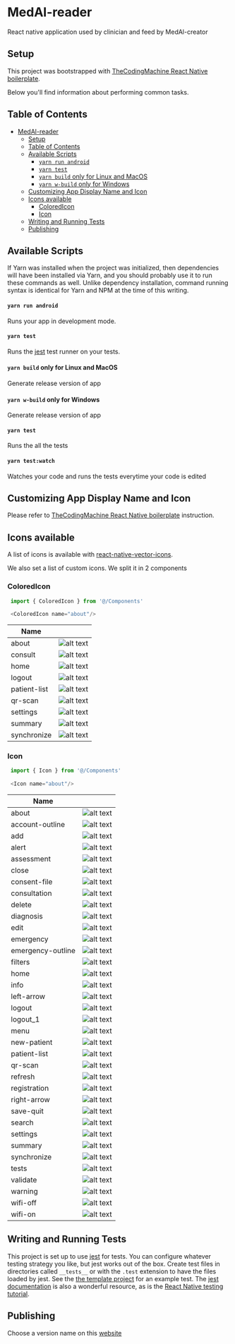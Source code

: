 MedAl-reader
===

React native application used by clinician and feed by MedAl-creator

## Setup

This project was bootstrapped with [TheCodingMachine React Native boilerplate](https://github.com/thecodingmachine/react-native-boilerplate).

Below you'll find information about performing common tasks.

## Table of Contents

- [MedAl-reader](#medal-reader)
  - [Setup](#setup)
  - [Table of Contents](#table-of-contents)
  - [Available Scripts](#available-scripts)
      - [`yarn run android`](#yarn-run-android)
      - [`yarn test`](#yarn-test)
      - [`yarn build` only for Linux and MacOS](#yarn-build-only-for-linux-and-macos)
      - [`yarn w-build` only for Windows](#yarn-w-build-only-for-windows)
  - [Customizing App Display Name and Icon](#customizing-app-display-name-and-icon)
  - [Icons available](#icons-available)
    - [ColoredIcon](#coloredicon)
    - [Icon](#icon)
  - [Writing and Running Tests](#writing-and-running-tests)
  - [Publishing](#publishing)

## Available Scripts

If Yarn was installed when the project was initialized, then dependencies will have been installed via Yarn, and you should probably use it to run these commands as well. Unlike dependency installation, command running syntax is identical for Yarn and NPM at the time of this writing.

#### `yarn run android`

Runs your app in development mode.

#### `yarn test`

Runs the [jest](https://github.com/facebook/jest) test runner on your tests.

#### `yarn build` only for Linux and MacOS

Generate release version of app

#### `yarn w-build` only for Windows

Generate release version of app

#### `yarn test` 

Runs the all the tests

#### `yarn test:watch` 

Watches your code and runs the tests everytime your code is edited

## Customizing App Display Name and Icon

Please refer to [TheCodingMachine React Native boilerplate](https://github.com/thecodingmachine/react-native-boilerplate) instruction.

## Icons available

A list of icons is available with [react-native-vector-icons](https://github.com/oblador/react-native-vector-icons).

We also set a list of custom icons. We split it in 2 components

### ColoredIcon

```javascript
 import { ColoredIcon } from '@/Components'
 
 <ColoredIcon name="about"/>
```

| Name          |                                                                                                                                           |
| ------------- |:-----------------------------------------------------------------------------------------------------------------------------------------:|
| about         | ![alt text](https://github.com/Wavemind/liwi-medal-reader/blob/develop/documentations/images/colored/about_color.png?raw=true "alert")               |
| consult       | ![alt text](https://github.com/Wavemind/liwi-medal-reader/blob/develop/documentations/images/colored/consult_color.png?raw=true "consult")           |
| home          | ![alt text](https://github.com/Wavemind/liwi-medal-reader/blob/develop/documentations/images/colored/home_color.png?raw=true "home")                 |
| logout        | ![alt text](https://github.com/Wavemind/liwi-medal-reader/blob/develop/documentations/images/colored/logout_color.png?raw=true "logout")             |
| patient-list  | ![alt text](https://github.com/Wavemind/liwi-medal-reader/blob/develop/documentations/images/colored/patient-list_color.png?raw=true "patient-list") |
| qr-scan       | ![alt text](https://github.com/Wavemind/liwi-medal-reader/blob/develop/documentations/images/colored/qr-scan_color.png?raw=true "qr-scan")           |
| settings      | ![alt text](https://github.com/Wavemind/liwi-medal-reader/blob/develop/documentations/images/colored/settings_color.png?raw=true "settings")         |
| summary       | ![alt text](https://github.com/Wavemind/liwi-medal-reader/blob/develop/documentations/images/colored/summary_color.png?raw=true "summary")           |
| synchronize   | ![alt text](https://github.com/Wavemind/liwi-medal-reader/blob/develop/documentations/images/colored/synchronize_color.png?raw=true "synchronize")   |

### Icon
```javascript
 import { Icon } from '@/Components'
 
 <Icon name="about"/>
```

| Name              |                                                                                                                                         |
| ------------------|:---------------------------------------------------------------------------------------------------------------------------------------:|
| about             | ![alt text](https://github.com/Wavemind/liwi-medal-reader/blob/develop/documentations/images/about_light.png?raw=true "about") |
| account-outline   | ![alt text](https://github.com/Wavemind/liwi-medal-reader/blob/develop/documentations/images/account-outline_light.png?raw=true "account-outline") |
| add               | ![alt text](https://github.com/Wavemind/liwi-medal-reader/blob/develop/documentations/images/add_light.png?raw=true "add") |
| alert             | ![alt text](https://github.com/Wavemind/liwi-medal-reader/blob/develop/documentations/images/alert_light.png?raw=true "alert") |
| assessment        | ![alt text](https://github.com/Wavemind/liwi-medal-reader/blob/develop/documentations/images/assessment_light.png?raw=true "assessment") |
| close             | ![alt text](https://github.com/Wavemind/liwi-medal-reader/blob/develop/documentations/images/close_light.png?raw=true "close") |
| consent-file      | ![alt text](https://github.com/Wavemind/liwi-medal-reader/blob/develop/documentations/images/consent-file_light.png?raw=true "consent-file") |
| consultation      | ![alt text](https://github.com/Wavemind/liwi-medal-reader/blob/develop/documentations/images/consult_light.png?raw=true "consultation") |
| delete            | ![alt text](https://github.com/Wavemind/liwi-medal-reader/blob/develop/documentations/images/delete_light.png?raw=true "delete") |
| diagnosis         | ![alt text](https://github.com/Wavemind/liwi-medal-reader/blob/develop/documentations/images/diagnosis_light.png?raw=true "diagnosis") |
| edit              | ![alt text](https://github.com/Wavemind/liwi-medal-reader/blob/develop/documentations/images/edit_light.png?raw=true "edit") |
| emergency         | ![alt text](https://github.com/Wavemind/liwi-medal-reader/blob/develop/documentations/images/emergency_light.png?raw=true "emergency") |
| emergency-outline | ![alt text](https://github.com/Wavemind/liwi-medal-reader/blob/develop/documentations/images/emergency-outline_light.png?raw=true "emergency-outline") |
| filters           | ![alt text](https://github.com/Wavemind/liwi-medal-reader/blob/develop/documentations/images/filtre_light.png?raw=true "filters") |
| home              | ![alt text](https://github.com/Wavemind/liwi-medal-reader/blob/develop/documentations/images/home_light.png?raw=true "home") |
| info              | ![alt text](https://github.com/Wavemind/liwi-medal-reader/blob/develop/documentations/images/info_light.png?raw=true "info") |
| left-arrow        | ![alt text](https://github.com/Wavemind/liwi-medal-reader/blob/develop/documentations/images/left-arrow_light.png?raw=true "left-arrow") |
| logout            | ![alt text](https://github.com/Wavemind/liwi-medal-reader/blob/develop/documentations/images/logout_light.png?raw=true "logout") |
| logout_1          | ![alt text](https://github.com/Wavemind/liwi-medal-reader/blob/develop/documentations/images/logout_light_1.png?raw=true "logout_1") |
| menu              | ![alt text](https://github.com/Wavemind/liwi-medal-reader/blob/develop/documentations/images/menu_light.png?raw=true "menu") |
| new-patient       | ![alt text](https://github.com/Wavemind/liwi-medal-reader/blob/develop/documentations/images/new-patient_light.png?raw=true "new-patient") |
| patient-list      | ![alt text](https://github.com/Wavemind/liwi-medal-reader/blob/develop/documentations/images/patient-list_light.png?raw=true "patient-list") |
| qr-scan           | ![alt text](https://github.com/Wavemind/liwi-medal-reader/blob/develop/documentations/images/qr-scan_light.png?raw=true "qr-scan") |
| refresh           | ![alt text](https://github.com/Wavemind/liwi-medal-reader/blob/develop/documentations/images/refresh_light.png?raw=true "refresh") |
| registration      | ![alt text](https://github.com/Wavemind/liwi-medal-reader/blob/develop/documentations/images/registration_light.png?raw=true "registration") |
| right-arrow       | ![alt text](https://github.com/Wavemind/liwi-medal-reader/blob/develop/documentations/images/right-arrow_light.png?raw=true "right-arrow") |
| save-quit         | ![alt text](https://github.com/Wavemind/liwi-medal-reader/blob/develop/documentations/images/save-quit_light.png?raw=true "save-quit") |
| search            | ![alt text](https://github.com/Wavemind/liwi-medal-reader/blob/develop/documentations/images/search_light.png?raw=true "search") |
| settings          | ![alt text](https://github.com/Wavemind/liwi-medal-reader/blob/develop/documentations/images/settings_light.png?raw=true "settings") |
| summary           | ![alt text](https://github.com/Wavemind/liwi-medal-reader/blob/develop/documentations/images/summary_light.png?raw=true "summary") |
| synchronize       | ![alt text](https://github.com/Wavemind/liwi-medal-reader/blob/develop/documentations/images/synchronize_light.png?raw=true "synchronize") |
| tests             | ![alt text](https://github.com/Wavemind/liwi-medal-reader/blob/develop/documentations/images/validate_light.png?raw=true "tests") |
| validate          | ![alt text](https://github.com/Wavemind/liwi-medal-reader/blob/develop/documentations/images/warning_light.png?raw=true "validate") |
| warning           | ![alt text](https://github.com/Wavemind/liwi-medal-reader/blob/develop/documentations/images/warning_light.png?raw=true "warning") |
| wifi-off          | ![alt text](https://github.com/Wavemind/liwi-medal-reader/blob/develop/documentations/images/wifi-off_light.png?raw=true "wifi-off") |
| wifi-on           | ![alt text](https://github.com/Wavemind/liwi-medal-reader/blob/develop/documentations/images/wifi-on_light.png?raw=true "wifi-on") |

## Writing and Running Tests

This project is set up to use [jest](https://facebook.github.io/jest/) for tests. You can configure whatever testing strategy you like, but jest works out of the box. Create test files in directories called `__tests__` or with the `.test` extension to have the files loaded by jest. See the [the template project](https://github.com/react-community/create-react-native-app/blob/master/react-native-scripts/template/App.test.js) for an example test. The [jest documentation](https://facebook.github.io/jest/docs/en/getting-started.html) is also a wonderful resource, as is the [React Native testing tutorial](https://facebook.github.io/jest/docs/en/tutorial-react-native.html).

## Publishing

Choose a version name on this [website](https://www.ikea.com/) 
